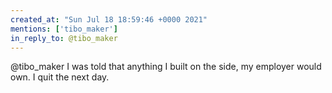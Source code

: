 ```yaml
---
created_at: "Sun Jul 18 18:59:46 +0000 2021"
mentions: ['tibo_maker']
in_reply_to: @tibo_maker
---
```


@tibo_maker I was told that anything I built on the side, my employer would own. I quit the next day.
